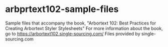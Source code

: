 # arbprtext102-sample-files
Sample files that accompany the book, "Arbortext 102: Best Practices for Creating Arbortext Styler Stylesheets"
For more information about the book, go to https://arbortext102.single-sourcing.com/
Files provided by single-sourcing.com
